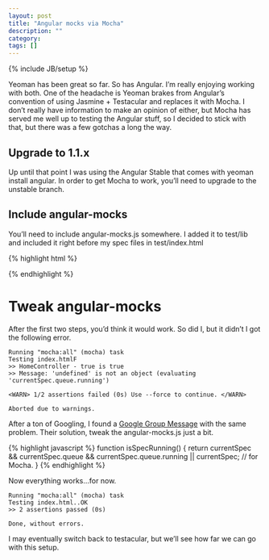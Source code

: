 ```yaml
---
layout: post
title: "Angular mocks via Mocha"
description: ""
category:
tags: []
---
```

{% include JB/setup %}


Yeoman has been great so far. So has Angular. I’m really enjoying working with both. One of the headache is Yeoman brakes from Angular’s
convention of using Jasmine + Testacular and replaces it with Mocha. I don’t really have information to make an opinion of either, but
Mocha has served me well up to testing the Angular stuff, so I decided to stick with that, but there was a few gotchas a long the way.

## Upgrade to 1.1.x

Up until that point I was using the Angular Stable that comes with yeoman install angular. In order to get Mocha to work, you’ll need to upgrade to the unstable branch.

## Include angular-mocks

You’ll need to include angular-mocks.js somewhere. I added it to test/lib and included it right before my spec files in test/index.html

{% highlight html %}
<script src="lib/angular-mocks.js"></script>
{% endhighlight %}

# Tweak angular-mocks

After the first two steps, you’d think it would work. So did I, but it didn’t I got the following error.

    Running "mocha:all" (mocha) task
    Testing index.htmlF
    >> HomeController - true is true
    >> Message: 'undefined' is not an object (evaluating 'currentSpec.queue.running')

    <WARN> 1/2 assertions failed (0s) Use --force to continue. </WARN>

    Aborted due to warnings.

After a ton of Googling, I found a [Google Group Message](https://groups.google.com/forum/#!msg/socketstream/jDDCkQJpsDM/lQgxQftFwHsJ)
with the same problem. Their solution, tweak the angular-mocks.js just a bit.

{% highlight javascript %}
function isSpecRunning() {
    return currentSpec && currentSpec.queue && currentSpec.queue.running
        || currentSpec; // for Mocha.
}
{% endhighlight %}

Now everything works…for now.

    Running "mocha:all" (mocha) task
    Testing index.html..OK
    >> 2 assertions passed (0s)

    Done, without errors.

I may eventually switch back to testacular, but we’ll see how far we can go with this setup.
